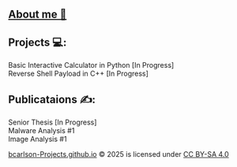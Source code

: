 ## [About me 👋](aboutme.md)

## Projects 💻:
Basic Interactive Calculator in Python [In Progress]\
Reverse Shell Payload in C++ [In Progress]

## Publicataions ✍️:
Senior Thesis [In Progress]\
Malware Analysis #1\
Image Analysis #1


<a href="https://bcarlson-projects.github.io/">bcarlson-Projects.github.io</a> © 2025 is licensed under <a href="https://creativecommons.org/licenses/by-sa/4.0/">CC BY-SA 4.0</a>
